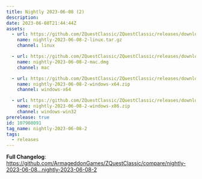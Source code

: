 ```yaml
---
title: Nightly 2023-06-08 (2)
description: 
date: 2023-06-08T21:44:44Z
assets: 
  - url: https://github.com/ZQuestClassic/ZQuestClassic/releases/download/nightly-2023-06-08-2/nightly-2023-06-08-2-linux.tar.gz
    name: nightly-2023-06-08-2-linux.tar.gz
    channel: linux

  - url: https://github.com/ZQuestClassic/ZQuestClassic/releases/download/nightly-2023-06-08-2/nightly-2023-06-08-2-mac.dmg
    name: nightly-2023-06-08-2-mac.dmg
    channel: mac

  - url: https://github.com/ZQuestClassic/ZQuestClassic/releases/download/nightly-2023-06-08-2/nightly-2023-06-08-2-windows-x64.zip
    name: nightly-2023-06-08-2-windows-x64.zip
    channel: windows-x64

  - url: https://github.com/ZQuestClassic/ZQuestClassic/releases/download/nightly-2023-06-08-2/nightly-2023-06-08-2-windows-x86.zip
    name: nightly-2023-06-08-2-windows-x86.zip
    channel: windows-win32
prerelease: true
id: 107908091
tag_name: nightly-2023-06-08-2
tags:
  - releases
---
```


**Full Changelog**: https://github.com/ArmageddonGames/ZQuestClassic/compare/nightly-2023-06-08...nightly-2023-06-08-2

